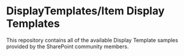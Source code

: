DisplayTemplates/Item Display Templates
================

This repository contains all of the available Display Template samples provided by the SharePoint community members.

